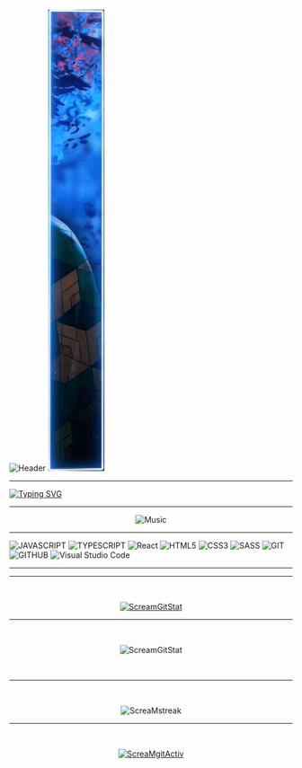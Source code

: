 
<div> 
&nbsp;
&nbsp;

![Header](https://github.com/ImTheScreaM/ImTheScreaM/blob/main/assets/1.gif)
![Header](https://github.com/ImTheScreaM/ImTheScreaM/blob/main/assets/2.gif)

</div>

<hr>

       
[![Typing SVG](https://readme-typing-svg.herokuapp.com?font=Clarendon+Hv+BT&weight=700&size=44&duration=3200&pause=500&color=aqua&center=true&vCenter=true&multiline=true&width=1200&height=200&lines=Hello;I'm+a+beginner+Frontend+JavaScript%2FReact+developer)](https://git.io/typing-svg)


<hr>

<div align="center"> 

![Music](https://novatorem.vercel.app/api/spotify?)

</div>

<hr>


![JAVASCRIPT](https://img.shields.io/badge/JavaScript-20232A?style=for-the-badge&logo=javascript)
![TYPESCRIPT](https://img.shields.io/badge/TypeScript-20232A?style=for-the-badge&logo=typescript)
![React](https://img.shields.io/badge/react-%2320232a.svg?style=for-the-badge&logo=react&logoColor=%2361DAFB)
![HTML5](https://img.shields.io/badge/HTML5-20232A?style=for-the-badge&logo=html5)
![CSS3](https://img.shields.io/badge/CSS3-20232A?style=for-the-badge&logo=css3&logoColor=369AD6)
![SASS](https://img.shields.io/badge/sass-20232A?style=for-the-badge&logo=sass)
![GIT](https://img.shields.io/badge/git-20232A?style=for-the-badge&logo=git)
![GITHUB](https://img.shields.io/badge/github-20232A?style=for-the-badge&logo=github)
![Visual Studio Code](https://img.shields.io/badge/Visual%20Studio%20Code-20232A.svg?style=for-the-badge&logo=visual-studio-code&logoColor=blue)

<hr>

<div align="center"> 


<hr>
&nbsp;
&nbsp;
&nbsp;
&nbsp;
&nbsp;
&nbsp;

[![ScreamGitStat](https://github-readme-stats.vercel.app/api/top-langs/?username=ImTheScreaM&theme=react&layout=compact)](https://github.com/ImTheScreaM/github-readme-stats)



<hr>
&nbsp;
&nbsp;
&nbsp;
&nbsp;
&nbsp;
&nbsp;

![ScreamGitStat](https://github-readme-stats.vercel.app/api?username=ImTheScreaM&show_icons=true&theme=react)

&nbsp;
&nbsp;
&nbsp;
&nbsp;
&nbsp;

<hr>
&nbsp;
&nbsp;
&nbsp;
&nbsp;
&nbsp;

![ScreaMstreak](https://github-readme-streak-stats.herokuapp.com/?user=ImTheScreaM&theme=react)

<hr>
&nbsp;
&nbsp;
&nbsp;
&nbsp;
&nbsp;
&nbsp;

[![ScreaMgitActiv](https://github-readme-activity-graph.cyclic.app/graph?username=ImTheScreaM&theme=react)](https://github.com/ImTheScreaM/github-readme-activity-graph)


</div>




